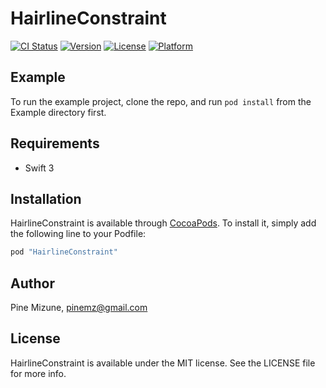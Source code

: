 # HairlineConstraint

[![CI Status](http://img.shields.io/travis/pine/HairlineConstraint.svg?style=flat-square)](https://travis-ci.org/pine/HairlineConstraint)
[![Version](https://img.shields.io/cocoapods/v/HairlineConstraint.svg?style=flat-square)](http://cocoapods.org/pods/HairlineConstraint)
[![License](https://img.shields.io/cocoapods/l/HairlineConstraint.svg?style=flat-square)](http://cocoapods.org/pods/HairlineConstraint)
[![Platform](https://img.shields.io/cocoapods/p/HairlineConstraint.svg?style=flat-square)](http://cocoapods.org/pods/HairlineConstraint)

## Example

To run the example project, clone the repo, and run `pod install` from the Example directory first.

## Requirements
- Swift 3

## Installation

HairlineConstraint is available through [CocoaPods](http://cocoapods.org). To install
it, simply add the following line to your Podfile:

```ruby
pod "HairlineConstraint"
```

## Author

Pine Mizune, pinemz@gmail.com

## License

HairlineConstraint is available under the MIT license. See the LICENSE file for more info.

